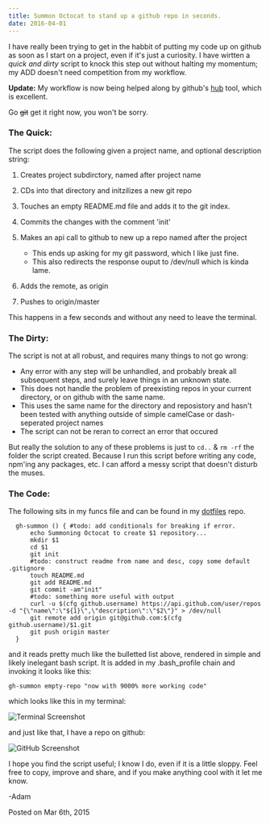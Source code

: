 ```yaml
---
title: Summon Octocat to stand up a github repo in seconds.
date: 2016-04-01
---
```



I have really been trying to get in the habbit of putting my code up on github as soon as I start on a project, even if it's just a curiosity. I have wirtten a _quick and dirty_ script to knock this step out without halting my momentum; my ADD doesn't need competition from my workflow.

<!--short-->

<aside>

**Update:** My workflow is now being helped along by github's
[hub](https://github.com/github/hub) tool, which is excellent.  

Go ~~git~~ get it right now, you won't be sorry.

</aside>

### The Quick:

The script does the following given a project name, and optional description string:

1.  Creates project subdirctory, named after project name
2.  CDs into that directory and initzilizes a new git repo
3.  Touches an empty README.md file and adds it to the git index.
4.  Commits the changes with the comment 'init'
5.  Makes an api call to github to new up a repo named after the project

    *   This ends up asking for my git password, which I like just fine.
    *   This also redirects the response ouput to /dev/null which is kinda lame.
6.  Adds the remote, as origin
7.  Pushes to origin/master

This happens in a few seconds and without any need to leave the terminal.

### The Dirty:

The script is not at all robust, and requires many things to not go wrong:

*   Any error with any step will be unhandled, and probably break all subsequent steps, and surely leave things in an unknown state.
*   This does not handle the problem of preexisting repos in your current directory, or on github with the same name.
*   This uses the same name for the directory and reposistory and hasn't been tested with anything outside of simple camelCase or dash-seperated project names
*   The script can not be reran to correct an error that occured

But really the solution to any of these problems is just to `cd..` & `rm -rf` the folder the script created. Because I run this script before writing any code, npm'ing any packages, etc. I can afford a messy script that doesn't disturb the muses.

### The Code:

The following sits in my funcs file and can be found in my [dotfiles](https://github.com/refactorized/dotfiles) repo.

```
  gh-summon () { #todo: add conditionals for breaking if error.
      echo Summoning Octocat to create $1 repository...
      mkdir $1
      cd $1
      git init
      #todo: construct readme from name and desc, copy some default .gitignore
      touch README.md
      git add README.md
      git commit -am"init"
      #todo: something more useful with output
      curl -u $(cfg github.username) https://api.github.com/user/repos -d "{\"name\":\"${1}\",\"description\":\"$2\"}" > /dev/null
      git remote add origin git@github.com:$(cfg github.username)/$1.git
      git push origin master
  }

```

and it reads pretty much like the bulletted list above, rendered in simple and likely inelegant bash script. It is added in my .bash_profile chain and invoking it looks like this:

`gh-summon empty-repo "now with 9000% more working code"`

which looks like this in my terminal:

![Terminal Screenshot](https://refactorized.s3.amazonaws.com/blog/imgs/summon-octocat-terminal.png)

and just like that, I have a repo on github:

![GitHub Screenshot](https://refactorized.s3.amazonaws.com/blog/imgs/summon-octocat-new-repo.png)

I hope you find the script useful; I know I do, even if it is a little sloppy. Feel free to copy, improve and share, and if you make anything cool with it let me know.

-Adam

Posted on <span class="postdate">Mar 6th, 2015</span>
